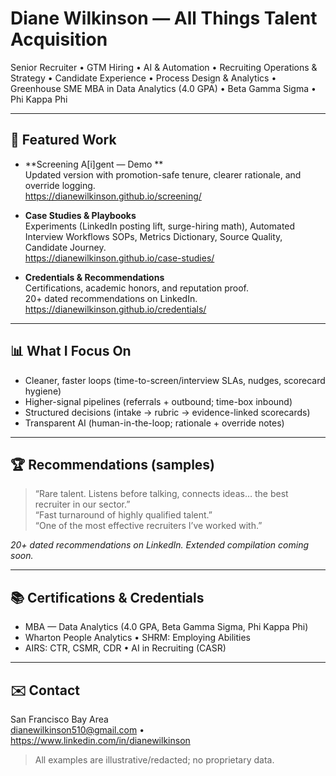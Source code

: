 # Diane Wilkinson — All Things Talent Acquisition

Senior Recruiter • GTM Hiring • AI & Automation • Recruiting Operations & Strategy • Candidate Experience • Process Design & Analytics • Greenhouse SME
MBA in Data Analytics (4.0 GPA) • Beta Gamma Sigma • Phi Kappa Phi

---

## 🧩 Featured Work

- **Screening A[i]gent — Demo **  
  Updated version with promotion-safe tenure, clearer rationale, and override logging.  
  https://dianewilkinson.github.io/screening/

- **Case Studies & Playbooks**  
  Experiments (LinkedIn posting lift, surge-hiring math), Automated Interview Workflows SOPs, Metrics Dictionary, Source Quality, Candidate Journey.  
  https://dianewilkinson.github.io/case-studies/

- **Credentials & Recommendations**  
  Certifications, academic honors, and reputation proof.  
  20+ dated recommendations on LinkedIn.  
  https://dianewilkinson.github.io/credentials/

---

## 📊 What I Focus On
- Cleaner, faster loops (time-to-screen/interview SLAs, nudges, scorecard hygiene)
- Higher-signal pipelines (referrals + outbound; time-box inbound)
- Structured decisions (intake → rubric → evidence-linked scorecards)
- Transparent AI (human-in-the-loop; rationale + override notes)

---

## 🏆 Recommendations (samples)

> “Rare talent. Listens before talking, connects ideas… the best recruiter in our sector.”  
> “Fast turnaround of highly qualified talent.”  
> “One of the most effective recruiters I’ve worked with.”

*20+ dated recommendations on LinkedIn. Extended compilation coming soon.*

---

## 📚 Certifications & Credentials
- MBA — Data Analytics (4.0 GPA, Beta Gamma Sigma, Phi Kappa Phi)  
- Wharton People Analytics • SHRM: Employing Abilities  
- AIRS: CTR, CSMR, CDR • AI in Recruiting (CASR)

---

## ✉️ Contact
San Francisco Bay Area  
dianewilkinson510@gmail.com • https://www.linkedin.com/in/dianewilkinson

> All examples are illustrative/redacted; no proprietary data.
